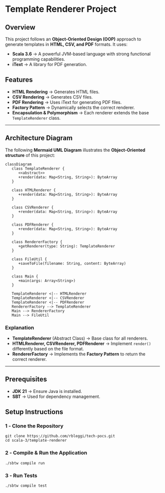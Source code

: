 # Template Renderer Project

## Overview

This project follows an **Object-Oriented Design (OOP)** approach to generate templates in **HTML, CSV, and PDF** formats. It uses:

- **Scala 3.6** → A powerful JVM-based language with strong functional programming capabilities.
- **iText** → A library for PDF generation.

## Features

- **HTML Rendering** → Generates HTML files.  
- **CSV Rendering** → Generates CSV files.  
- **PDF Rendering** → Uses iText for generating PDF files.  
- **Factory Pattern** → Dynamically selects the correct renderer.  
- **Encapsulation & Polymorphism** → Each renderer extends the base `TemplateRenderer` class.  

---

## Architecture Diagram

The following **Mermaid UML Diagram** illustrates the **Object-Oriented structure** of this project:

```mermaid
classDiagram
   class TemplateRenderer {
      <<abstract>>
      +render(data: Map<String, String>): ByteArray
   }

   class HTMLRenderer {
      +render(data: Map<String, String>): ByteArray
   }

   class CSVRenderer {
      +render(data: Map<String, String>): ByteArray
   }

   class PDFRenderer {
      +render(data: Map<String, String>): ByteArray
   }

   class RendererFactory {
      +getRenderer(type: String): TemplateRenderer
   }

   class FileUtil {
      +saveToFile(filename: String, content: ByteArray)
   }

   class Main {
      +main(args: Array<String>)
   }

   TemplateRenderer <|-- HTMLRenderer
   TemplateRenderer <|-- CSVRenderer
   TemplateRenderer <|-- PDFRenderer
   RendererFactory --> TemplateRenderer
   Main --> RendererFactory
   Main --> FileUtil
```

### **Explanation**
- **TemplateRenderer** (Abstract Class) → Base class for all renderers.
- **HTMLRenderer, CSVRenderer, PDFRenderer** → Implement `render()` differently based on the file format.
- **RendererFactory** → Implements the **Factory Pattern** to return the correct renderer.

---

## Prerequisites

- **JDK 21** → Ensure Java is installed.
- **SBT** → Used for dependency management.

## Setup Instructions

### **1️ - Clone the Repository**
```shell
git clone https://github.com/rbleggi/tech-pocs.git
cd scala-3/template-renderer
```

### **2️ - Compile & Run the Application**
```shell
./sbtw compile run
```

### **3️ - Run Tests**
```shell
./sbtw compile test
```